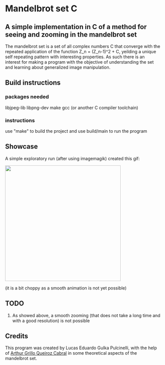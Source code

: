 # Mandelbrot set C

## A simple implementation in C of a method for seeing and zooming in the mandelbrot set

The mandelbrot set is a set of all complex numbers C that converge with the repeated application of the function Z_n = (Z_n-1)^2 + C, yeilding a unique self repeating pattern
with interesting properties. As such there is an interest for making a program with the objective of understanding the set and learning about generalized image manipulation.

## Build instructions

### packages needed
libjpeg-lib libpng-dev make gcc (or another C compiler toolchain)

### instructions
use "make" to build the project and use build/main to run the program

## Showcase

A simple exploratory run (after using imagemagik) created this gif:

<img src="./showcase.gif" width="375">

(it is a bit choppy as a smooth animation is not yet possible)

## TODO

1) As showed above, a smooth zooming (that does not take a long time and with a good resolution) is not possible

## Credits

This program was created by Lucas Eduardo Gulka Pulcinelli, with the help of [Arthur Grillo Queiroz Cabral](https://github.com/grillo-0) in some theoretical aspects of the mandelbrot set.
